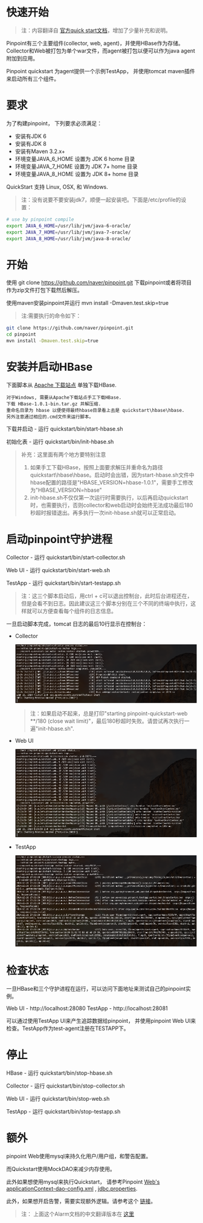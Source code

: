 快速开始
======

> 注：内容翻译自 [官方quick start文档](https://github.com/naver/pinpoint/blob/master/quickstart/README.md)，增加了少量补充和说明。

Pinpoint有三个主要组件(collector, web, agent)，并使用HBase作为存储。Collector和Web被打包为单个war文件，而agent被打包以便可以作为java agent附加到应用。

Pinpoint quickstart 为agent提供一个示例TestApp， 并使用tomcat maven插件来启动所有三个组件。

# 要求

为了构建pinpoint， 下列要求必须满足：

- 安装有JDK 6
- 安装有JDK 8
- 安装有Maven 3.2.x+
- 环境变量JAVA_6_HOME 设置为 JDK 6 home 目录
- 环境变量JAVA_7_HOME 设置为 JDK 7+ home 目录
- 环境变量JAVA_8_HOME 设置为 JDK 8+ home 目录

QuickStart 支持 Linux, OSX, 和 Windows.

> 注：没有说要不要安装jdk7，顺便一起安装吧。下面是/etc/profile的设置：

```bash
# use by pinpoint compile
export JAVA_6_HOME=/usr/lib/jvm/java-6-oracle/
export JAVA_7_HOME=/usr/lib/jvm/java-7-oracle/
export JAVA_8_HOME=/usr/lib/jvm/java-8-oracle/
```

# 开始

使用 git clone https://github.com/naver/pinpoint.git 下载pinpoint或者将项目作为zip文件打包下载然后解压。

使用maven安装pinpoint并运行 mvn install -Dmaven.test.skip=true

> 注:需要执行的命令如下：
>
```bash
git clone https://github.com/naver/pinpoint.git
cd pinpoint
mvn install -Dmaven.test.skip=true
```

# 安装并启动HBase

下面脚本从 [Apache 下载站点](http://apache.mirror.cdnetworks.com/hbase/) 单独下载HBase.

    对于Windows, 需要从Apache下载站点手工下载HBase.
    下载 HBase-1.0.1-bin.tar.gz 并解压缩.
    重命名目录为 hbase 以便使得最终hbase目录看上去是 quickstart\hbase\hbase.
	另外注意通过相应的.cmd文件来运行脚本。

下载并启动 - 运行 quickstart/bin/start-hbase.sh

初始化表 - 运行 quickstart/bin/init-hbase.sh

> 补充：这里面有两个地方要特别注意
>
> 1. 如果手工下载HBase，按照上面要求解压并重命名为路径quickstart\hbase\hbase。启动时会出错，因为start-hbase.sh文件中hbase配置的路径是"HBASE_VERSION=hbase-1.0.1"，需要手工修改为"HBASE_VERSION=hbase"
> 2. init-hbase.sh不仅仅第一次运行时需要执行，以后再启动quickstart时，也需要执行，否则collector和web启动时会始终无法成功最后180秒超时报错退出。再多执行一次init-hbase.sh就可以正常启动。

# 启动pinpoint守护进程

Collector - 运行 quickstart/bin/start-collector.sh

Web UI - 运行 quickstart/bin/start-web.sh

TestApp - 运行 quickstart/bin/start-testapp.sh

> 注：这三个脚本启动后，用ctrl + c可以退出控制台，此时后台进程还在，但是会看不到日志。因此建议这三个脚本分别在三个不同的终端中执行，这样就可以方便查看每个组件的日志信息。

一旦启动脚本完成，tomcat 日志的最后10行显示在控制台：

- Collector

	![](./images/ss_quickstart-collector-log.png)
	> 注：如果启动不起来，总是打印"starting pinpoint-quickstart-web \*\*/180 (close wait limit)"，最后180秒超时失败。请尝试再次执行一遍"init-hbase.sh".

- Web UI

	![](./images/ss_quickstart-web-log.png)

- TestApp

	![](./images/ss_quickstart-testapp-log.png)

# 检查状态

一旦HBase和三个守护进程在运行，可以访问下面地址来测试自己的pinpoint实例。

Web UI - http://localhost:28080
TestApp - http://localhost:28081

可以通过使用TestApp UI来产生追踪数据给pinpoint， 并使用pinpoint Web UI来检查。TestApp作为test-agent注册在TESTAPP下。

# 停止

HBase - 运行 quickstart/bin/stop-hbase.sh

Collector - 运行 quickstart/bin/stop-collector.sh

Web UI - 运行 quickstart/bin/stop-web.sh

TestApp - 运行 quickstart/bin/stop-testapp.sh

# 额外

pinpoint Web使用mysql来持久化用户/用户组，和警告配置。

而Quickstart使用MockDAO来减少内存使用。

此外如果想使用mysql来执行Quickstart， 请参考Pinpoint [Web's applicationContext-dao-config.xml](https://github.com/naver/pinpoint/blob/master/web/src/main/resources/applicationContext-dao-config.xml) , [jdbc.properties](https://github.com/naver/pinpoint/blob/master/web/src/main/resources/jdbc.properties).

此外，如果想开启告警，需要实现额外逻辑。请参考这个 [链接](https://github.com/naver/pinpoint/blob/master/doc/alarm.md)。

> 注： 上面这个Alarm文档的中文翻译版本在 [这里](../alarm/alarm.md)

